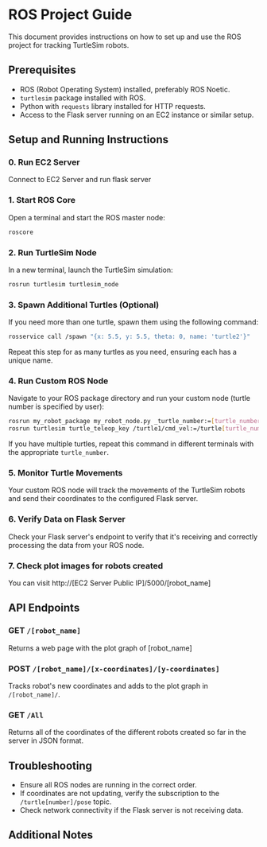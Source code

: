# ROS Project Guide

This document provides instructions on how to set up and use the ROS project for tracking TurtleSim robots.

## Prerequisites

- ROS (Robot Operating System) installed, preferably ROS Noetic.
- `turtlesim` package installed with ROS.
- Python with `requests` library installed for HTTP requests.
- Access to the Flask server running on an EC2 instance or similar setup.

## Setup and Running Instructions

### 0. Run EC2 Server
Connect to EC2 Server and run flask server

### 1. Start ROS Core
Open a terminal and start the ROS master node:
```bash
roscore
```

### 2. Run TurtleSim Node
In a new terminal, launch the TurtleSim simulation:
```bash
rosrun turtlesim turtlesim_node
```

### 3. Spawn Additional Turtles (Optional)
If you need more than one turtle, spawn them using the following command:
```bash
rosservice call /spawn "{x: 5.5, y: 5.5, theta: 0, name: 'turtle2'}"
```
Repeat this step for as many turtles as you need, ensuring each has a unique name.

### 4. Run Custom ROS Node
Navigate to your ROS package directory and run your custom node (turtle number is specified by user):
```bash
rosrun my_robot_package my_robot_node.py _turtle_number:=[turtle_number]
rosrun turtlesim turtle_teleop_key /turtle1/cmd_vel:=/turtle[turtle_number]/cmd_vel
```
If you have multiple turtles, repeat this command in different terminals with the appropriate `turtle_number`.

### 5. Monitor Turtle Movements
Your custom ROS node will track the movements of the TurtleSim robots and send their coordinates to the configured Flask server.

### 6. Verify Data on Flask Server
Check your Flask server's endpoint to verify that it's receiving and correctly processing the data from your ROS node.

### 7. Check plot images for robots created
You can visit http://[EC2 Server Public IP]/5000/[robot_name]

## API Endpoints
### GET `/[robot_name]`
Returns a web page with the plot graph of [robot_name]

### POST `/[robot_name]/[x-coordinates]/[y-coordinates]`
Tracks robot's new coordinates and adds to the plot graph in `/[robot_name]/`.

### GET `/All`
Returns all of the coordinates of the different robots created so far in the server in JSON format.

## Troubleshooting

- Ensure all ROS nodes are running in the correct order.
- If coordinates are not updating, verify the subscription to the `/turtle[number]/pose` topic.
- Check network connectivity if the Flask server is not receiving data.

## Additional Notes

